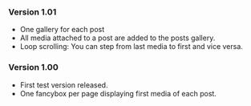 ### Version 1.01

* One gallery for each post
* All media attached to a post are added to the posts gallery.
* Loop scrolling: You can step from last media to first and vice versa.
### Version 1.00

* First test version released.
* One fancybox per page displaying first media of each post.